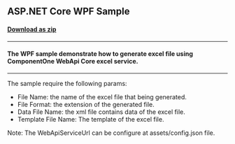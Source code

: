 ## ASP.NET Core WPF Sample
#### [Download as zip](https://downgit.github.io/#/home?url=https://github.com/GrapeCity/ComponentOne-Web-API-Samples/tree/master/ASPNETCore/HowTo/WebApiWPFSample)
____
#### The WPF sample demonstrate how to generate excel file using ComponentOne WebApi Core excel service.
____
The sample require the following params:

* File Name: the name of the excel file that being generated.
* File Format: the extension of the generated file.
* Data File Name: the xml file contains data of the excel file.
* Template File Name: The template of the excel file.

Note: The WebApiServiceUrl can be configure at assets/config.json file.
